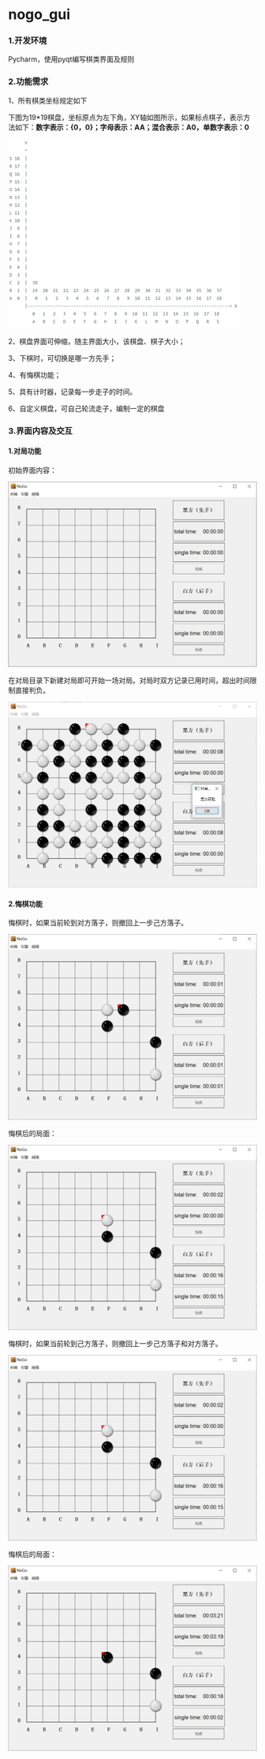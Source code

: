 # nogo_gui

### 1.开发环境

Pycharm，使用pyqt编写棋类界面及规则

### 2.功能需求

1、所有棋类坐标规定如下

下图为19*19棋盘，坐标原点为左下角，XY轴如图所示，如果标点棋子，表示方法如下：**数字表示：{0，0}；字母表示：AA；混合表示：A0，单数字表示：0**

<img src="screenshot\棋盘坐标.png" alt="image-20230610171905552"/>

2、棋盘界面可伸缩，随主界面大小，该棋盘、棋子大小；

3、下棋时，可切换是哪一方先手；

4、有悔棋功能；

5、具有计时器，记录每一步走子的时间。

6、自定义棋盘，可自己轮流走子，编制一定的棋盘

### 3.界面内容及交互

#### 1.对局功能

初始界面内容：



<img src="screenshot\初始界面.png" alt="image-20230610171905552" style="zoom: 67%;" />



在对局目录下新建对局即可开始一场对局。对局时双方记录已用时间，超出时间限制直接判负。



<img src="screenshot\开始对局.png" alt="image-20230610172104486" style="zoom:67%;" />



#### 2.悔棋功能



悔棋时，如果当前轮到对方落子，则撤回上一步己方落子。



<img src="screenshot\对方落子悔棋前.png" alt="image-20230610172218729" style="zoom: 67%;" />



悔棋后的局面：



<img src="screenshot\对方落子悔棋后.png" alt="image-20230610172232892" style="zoom:67%;" />



悔棋时，如果当前轮到己方落子，则撤回上一步己方落子和对方落子。



<img src="screenshot\己方落子悔棋前.png" alt="image-20230610172232892" style="zoom:67%;" />



悔棋后的局面：



<img src="screenshot\己方落子悔棋后.png" alt="image-20230610172555339" style="zoom:67%;" />

